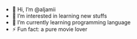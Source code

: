 - 👋 Hi, I’m @aljamii
- 👀 I’m interested in learning new stuffs
- 🌱 I’m currently learning programming language
- ⚡ Fun fact: a pure movie lover


<!---
aljamii/aljamii is a ✨ special ✨ repository because its `README.md` (this file) appears on your GitHub profile.
You can click the Preview link to take a look at your changes.
--->

